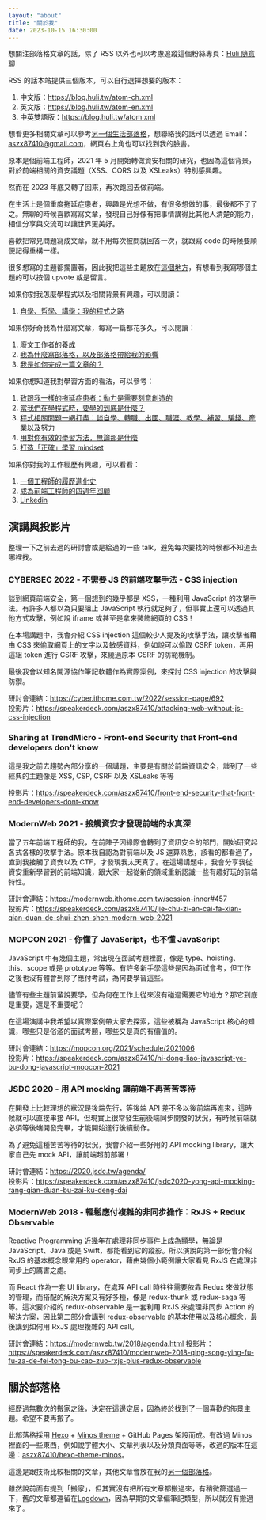 ```yaml
---
layout: "about"
title: "關於我"
date: 2023-10-15 16:30:00
---
```


想關注部落格文章的話，除了 RSS 以外也可以考慮追蹤這個粉絲專頁：[Huli 隨意聊](https://www.facebook.com/huli.blog)

RSS 的話本站提供三個版本，可以自行選擇想要的版本：

1. 中文版：https://blog.huli.tw/atom-ch.xml
2. 英文版：https://blog.huli.tw/atom-en.xml
3. 中英雙語版：https://blog.huli.tw/atom.xml

想看更多相關文章可以參考[另一個生活部落格](https://life.huli.tw/)，想聯絡我的話可以透過 Email：aszx87410@gmail.com，網頁右上角也可以找到我的臉書。

原本是個前端工程師，2021 年 5 月開始轉做資安相關的研究，也因為這個背景，對於前端相關的資安議題（XSS、CORS 以及 XSLeaks）特別感興趣。

然而在 2023 年底又轉了回來，再次跑回去做前端。

在生活上是個重度拖延症患者，興趣是光想不做，有很多想做的事，最後都不了了之。無聊的時候喜歡寫寫文章，發現自己好像有把事情講得比其他人清楚的能力，相信分享與交流可以讓世界更美好。

喜歡把常見問題寫成文章，就不用每次被問就回答一次，就跟寫 code 的時候要順便記得重構一樣。

很多想寫的主題都擱置著，因此我把這些主題放在[這個地方](https://github.com/aszx87410/blog/discussions)，有想看到我寫哪個主題的可以按個 upvote 或是留言。

如果你對我怎麼學程式以及相關背景有興趣，可以閱讀：

1. [自學、哲學、講學：我的程式之路](https://life.huli.tw/2017/10/05/the-programming-journey-1-b9b19c0ef05b/)

如果你好奇我為什麼寫文章，每寫一篇都花多久，可以閱讀：

1. [廢文工作者的養成](https://medium.com/@hulitw/%E5%BB%A2%E6%96%87%E5%B7%A5%E4%BD%9C%E8%80%85%E7%9A%84%E9%A4%8A%E6%88%90-d05a5b7e539)
2. [我為什麼寫部落格，以及部落格帶給我的影響](https://life.huli.tw/2018/06/13/blog-e7a23a74ae2b/)
3. [我是如何完成一篇文章的？](https://life.huli.tw/2019/08/22/how-do-i-write-965328ae91fe/)

如果你想知道我對學習方面的看法，可以參考：

1. [致跟我一樣的拖延症患者：動力是需要刻意創造的](https://life.huli.tw/2018/09/26/procrastination-ba12754ada49/)
2. [當我們在學程式時，要學的到底是什麼？](https://life.huli.tw/2018/10/29/learn-coding-9c572c2fb2/)
3. [程式相關問題一網打盡：談自學、轉職、出國、職涯、教學、補習、騙錢、產業以及努力](https://life.huli.tw/2019/02/05/qa-be72946f0b23/)
4. [用對你有效的學習方法，無論那是什麼](https://life.huli.tw/2020/02/10/learning-c6656ef14cd4/)
5. [打造「正確」學習 mindset](https://life.huli.tw/2020/04/19/mindset-36c163303217/)

如果你對我的工作經歷有興趣，可以看看：

1. [一個工程師的履歷進化史](https://life.huli.tw/2017/10/09/resume-evolution-4c337ff30729/)
2. [成為前端工程師的四週年回顧](https://life.huli.tw/2019/04/13/4-years-review-7fb7edc52687/)
3. [Linkedin](http://goo.gl/ar5yhh)

## 演講與投影片

整理一下之前去過的研討會或是給過的一些 talk，避免每次要找的時候都不知道去哪裡找。

### CYBERSEC 2022 - 不需要 JS 的前端攻擊手法 - CSS injection

談到網頁前端安全，第一個想到的幾乎都是 XSS，一種利用 JavaScript 的攻擊手法。有許多人都以為只要阻止 JavaScript 執行就足夠了，但事實上還可以透過其他方式攻擊，例如說 iframe 或甚至是拿來裝飾網頁的 CSS！

在本場講題中，我會介紹 CSS injection 這個較少人提及的攻擊手法，讓攻擊者藉由 CSS 來偷取網頁上的文字以及敏感資料，例如說可以偷取 CSRF token，再用這組 token 進行 CSRF 攻擊，來繞過原本 CSRF 的防範機制。

最後我會以知名開源協作筆記軟體作為實際案例，來探討 CSS injection 的攻擊與防禦。

研討會連結：https://cyber.ithome.com.tw/2022/session-page/692  
投影片：https://speakerdeck.com/aszx87410/attacking-web-without-js-css-injection

### Sharing at TrendMicro - Front-end Security that Front-end developers don't know

這是我之前去趨勢內部分享的一個講題，主要是有關於前端資訊安全，談到了一些經典的主題像是 XSS, CSP, CSRF 以及 XSLeaks 等等

投影片：https://speakerdeck.com/aszx87410/front-end-security-that-front-end-developers-dont-know

### ModernWeb 2021 - 接觸資安才發現前端的水真深

當了五年前端工程師的我，在前陣子因緣際會轉到了資訊安全的部門，開始研究起各式各樣的攻擊手法。原本我自認為對前端以及 JS 還算熟悉，該看的都看過了，直到我接觸了資安以及 CTF，才發現我太天真了。在這場講題中，我會分享我從資安重新學習到的前端知識，跟大家一起從新的領域重新認識一些有趣好玩的前端特性。

研討會連結：https://modernweb.ithome.com.tw/session-inner#457  
投影片：https://speakerdeck.com/aszx87410/jie-chu-zi-an-cai-fa-xian-qian-duan-de-shui-zhen-shen-modern-web-2021

### MOPCON 2021 - 你懂了 JavaScript，也不懂 JavaScript

JavaScript 中有幾個主題，常出現在面試考題裡面，像是 type、hoisting、this、scope 或是 prototype 等等。有許多新手學這些是因為面試會考，但工作之後也沒有體會到除了應付考試，為何要學習這些。

儘管有些主題前輩說要學，但為何在工作上從來沒有碰過需要它的地方？那它到底是重要，還是不重要呢？

在這場演講中我希望以實際案例帶大家去探索，這些被稱為 JavaScript 核心的知識，哪些只是俗濫的面試考題，哪些又是真的有價值的。

研討會連結：https://mopcon.org/2021/schedule/2021006  
投影片：https://speakerdeck.com/aszx87410/ni-dong-liao-javascript-ye-bu-dong-javascript-mopcon-2021

### JSDC 2020 - 用 API mocking 讓前端不再苦苦等待

在開發上比較理想的狀況是後端先行，等後端 API 差不多以後前端再進來，這時候就可以直接串接 API。但現實上很常發生前後端同步開發的狀況，有時候前端就必須等後端開發完畢，才能開始進行後續動作。

為了避免這種苦苦等待的狀況，我會介紹一些好用的 API mocking library，讓大家自己先 mock API，讓前端超前部署！

研討會連結：https://2020.jsdc.tw/agenda/  
投影片：https://speakerdeck.com/aszx87410/jsdc2020-yong-api-mocking-rang-qian-duan-bu-zai-ku-deng-dai

### ModernWeb 2018 - 輕鬆應付複雜的非同步操作：RxJS + Redux Observable

Reactive Programming 近幾年在處理非同步事件上成為顯學，無論是 JavaScript、Java 或是 Swift，都能看到它的蹤影。所以演說的第一部份會介紹 RxJS 的基本概念跟常用的 operator，藉由幾個小範例讓大家看見 RxJS 在處理非同步上的厲害之處。

而 React 作為一套 UI library，在處理 API call 時往往需要依靠 Redux 來做狀態的管理，而搭配的解決方案又有好多種，像是 redux-thunk 或 redux-saga 等等。這次要介紹的 redux-observable 是一套利用 RxJS 來處理非同步 Action 的解決方案，因此第二部分會講到 redux-observable 的基本使用以及核心概念，最後講到如何用 RxJS 處理複雜的 API call。

研討會連結：https://modernweb.tw/2018/agenda.html
投影片：https://speakerdeck.com/aszx87410/modernweb-2018-qing-song-ying-fu-fu-za-de-fei-tong-bu-cao-zuo-rxjs-plus-redux-observable


## 關於部落格

經歷過無數次的搬家之後，決定在這邊定居，因為終於找到了一個喜歡的佈景主題。希望不要再搬了。

此部落格採用 [Hexo](http://hexo.io/) + [Minos theme](http://github.com/ppoffice/hexo-theme-minos) + GitHub Pages 架設而成。有改過 Minos 裡面的一些東西，例如說字體大小、文章列表以及分類頁面等等，改過的版本在這邊：[aszx87410/hexo-theme-minos](https://github.com/aszx87410/hexo-theme-minos)。

這邊是跟技術比較相關的文章，其他文章會放在我的[另一個部落格](https://life.huli.tw/)。

雖然說前面有提到「搬家」，但其實沒有把所有文章都搬過來，有稍微篩選過一下，舊的文章都還留在[Logdown](http://huli.logdown.com/)，因為早期的文章偏筆記類型，所以就沒有搬過來了。
